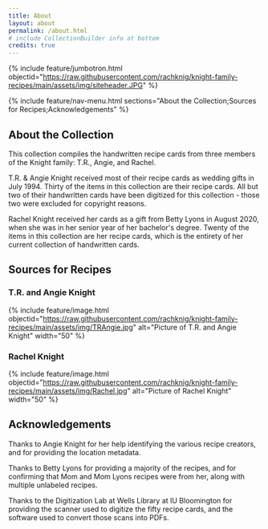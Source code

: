 ```yaml
---
title: About
layout: about
permalink: /about.html
# include CollectionBuilder info at bottom
credits: true
---
```


{% include feature/jumbotron.html objectid="https://raw.githubusercontent.com/rachknig/knight-family-recipes/main/assets/img/siteheader.JPG" %}

{% include feature/nav-menu.html sections="About the Collection;Sources for Recipes;Acknowledgements" %}

## About the Collection

This collection compiles the handwritten recipe cards from three members of the Knight family: T.R., Angie, and Rachel.

T.R. & Angie Knight received most of their recipe cards as wedding gifts in July 1994. Thirty of the items in this collection are their recipe cards. All but two of their handwritten cards have been digitized for this collection - those two were excluded for copyright reasons.

Rachel Knight received her cards as a gift from Betty Lyons in August 2020, when she was in her senior year of her bachelor's degree. Twenty of the items in this collection are her recipe cards, which is the entirety of her current collection of handwritten cards.

## Sources for Recipes

### T.R. and Angie Knight
{% include feature/image.html objectid="https://raw.githubusercontent.com/rachknig/knight-family-recipes/main/assets/img/TRAngie.jpg" alt="Picture of T.R. and Angie Knight" width="50" %}

### Rachel Knight
{% include feature/image.html objectid="https://raw.githubusercontent.com/rachknig/knight-family-recipes/main/assets/img/Rachel.jpg" alt="Picture of Rachel Knight" width="50" %}

## Acknowledgements
Thanks to Angie Knight for her help identifying the various recipe creators, and for providing the location metadata.

Thanks to Betty Lyons for providing a majority of the recipes, and for confirming that Mom and Mom Lyons recipes were from her, along with multiple unlabeled recipes.

Thanks to the Digitization Lab at Wells Library at IU Bloomington for providing the scanner used to digitize the fifty recipe cards, and the software used to convert those scans into PDFs.
